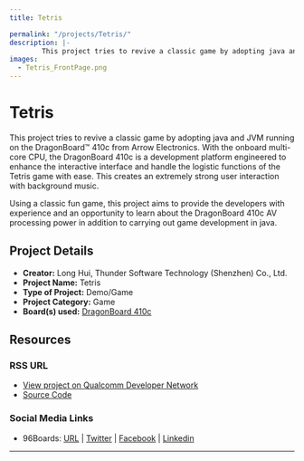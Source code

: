 ```yaml
---
title: Tetris

permalink: "/projects/Tetris/"
description: |-
        This project tries to revive a classic game by adopting java and JVM running on the DragonBoard™ 410c from Arrow Electronics. With the onboard multi-core CPU, the DragonBoard 410c is a development platform engineered to enhance the interactive interface and handle the logistic functions of the Tetris game with ease. This creates an extremely strong user interaction with background music.
images:
  - Tetris_FrontPage.png
---
```

# Tetris

This project tries to revive a classic game by adopting java and JVM running on the DragonBoard™ 410c from Arrow Electronics. With the onboard multi-core CPU,
the DragonBoard 410c is a development platform engineered to enhance the interactive interface and handle the logistic functions of the Tetris game with ease.
This creates an extremely strong user interaction with background music.

Using a classic fun game, this project aims to provide the developers with experience and an opportunity to learn about the DragonBoard 410c AV processing
power in addition to carrying out game development in java.

## Project Details

- **Creator:** Long Hui, Thunder Software Technology (Shenzhen) Co., Ltd.
- **Project Name:** Tetris
- **Type of Project:** Demo/Game
- **Project Category:** Game
- **Board(s) used:** [DragonBoard 410c](https://www.96boards.org/product/dragonboard410c/)

## Resources

### RSS URL

- [View project on Qualcomm Developer Network](https://developer.qualcomm.com/project/tetris)
- [Source Code](http://pan.baidu.com/s/1nuCd9Gl)

### Social Media Links

- 96Boards: [URL](https://www.96boards.org/) &#124; [Twitter](https://twitter.com/96boards) &#124; [Facebook](https://www.facebook.com/96Boards) &#124; [Linkedin](https://www.linkedin.com/company/{{site.linkedin_username}}/)


***
